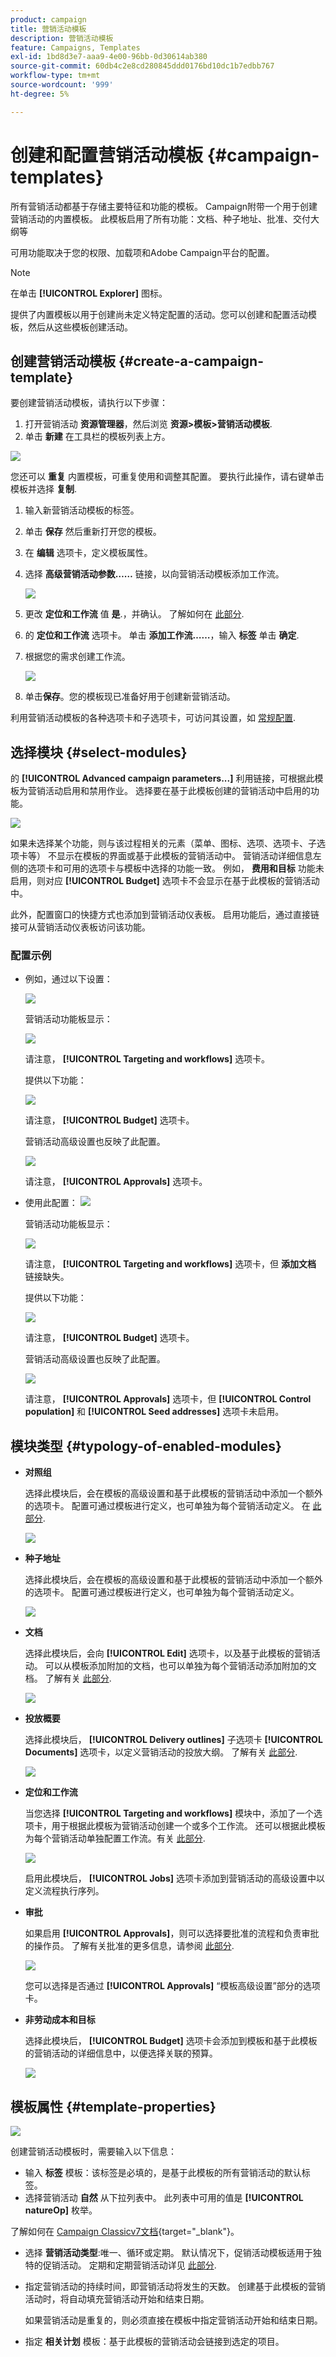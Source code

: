 ```yaml
---
product: campaign
title: 营销活动模板
description: 营销活动模板
feature: Campaigns, Templates
exl-id: 1bd8d3e7-aaa9-4e00-96bb-0d30614ab380
source-git-commit: 60db4c2e8cd280845ddd0176bd10dc1b7edbb767
workflow-type: tm+mt
source-wordcount: '999'
ht-degree: 5%

---
```


# 创建和配置营销活动模板 {#campaign-templates}

所有营销活动都基于存储主要特征和功能的模板。 Campaign附带一个用于创建营销活动的内置模板。 此模板启用了所有功能：文档、种子地址、批准、交付大纲等

可用功能取决于您的权限、加载项和Adobe Campaign平台的配置。


>[!NOTE]
>
>在单击 **[!UICONTROL Explorer]** 图标。

提供了内置模板以用于创建尚未定义特定配置的活动。您可以创建和配置活动模板，然后从这些模板创建活动。

## 创建营销活动模板 {#create-a-campaign-template}

要创建营销活动模板，请执行以下步骤：

1. 打开营销活动 **资源管理器**，然后浏览 **资源>模板>营销活动模板**.
1. 单击 **新建** 在工具栏的模板列表上方。

![](assets/campaign-template-node.png)

您还可以 **重复** 内置模板，可重复使用和调整其配置。 要执行此操作，请右键单击模板并选择 **复制**.

1. 输入新营销活动模板的标签。
1. 单击 **保存** 然后重新打开您的模板。
1. 在 **编辑** 选项卡，定义模板属性。
1. 选择 **高级营销活动参数……** 链接，以向营销活动模板添加工作流。

   ![](assets/campaign-template-parameters.png)

1. 更改 **定位和工作流** 值 **是**.，并确认。 了解如何在 [此部分](#typology-of-enabled-modules).
1. 的 **定位和工作流** 选项卡。 单击 **添加工作流……**，输入 **标签** 单击 **确定**.
1. 根据您的需求创建工作流。

   ![](assets/campaign-template-create-wf.png)

1. 单击&#x200B;**保存**。您的模板现已准备好用于创建新营销活动。

利用营销活动模板的各种选项卡和子选项卡，可访问其设置，如 [常规配置](#general-configuration).

## 选择模块 {#select-modules}

的 **[!UICONTROL Advanced campaign parameters...]** 利用链接，可根据此模板为营销活动启用和禁用作业。 选择要在基于此模板创建的营销活动中启用的功能。

![](assets/campaign-template-select-modules.png)

如果未选择某个功能，则与该过程相关的元素（菜单、图标、选项、选项卡、子选项卡等） 不显示在模板的界面或基于此模板的营销活动中。 营销活动详细信息左侧的选项卡和可用的选项卡与模板中选择的功能一致。 例如， **费用和目标** 功能未启用，则对应 **[!UICONTROL Budget]** 选项卡不会显示在基于此模板的营销活动中。

此外，配置窗口的快捷方式也添加到营销活动仪表板。 启用功能后，通过直接链接可从营销活动仪表板访问该功能。

### 配置示例

* 例如，通过以下设置：

   ![](assets/campaign-template-select-functionalities.png)

   营销活动功能板显示：

   ![](assets/campaign-template-dashboard-sample-1.png)

   请注意， **[!UICONTROL Targeting and workflows]** 选项卡。

   提供以下功能：

   ![](assets/campaign-template-edit-sample-1.png)

   请注意， **[!UICONTROL Budget]** 选项卡。

   营销活动高级设置也反映了此配置。

   ![](assets/campaign-template-parameters-sample-1.png)

   请注意， **[!UICONTROL Approvals]** 选项卡。

* 使用此配置：
   ![](assets/campaign-template-dashboard-sample-2.png)

   营销活动功能板显示：

   ![](assets/campaign-template-select-functionalities-2.png)

   请注意， **[!UICONTROL Targeting and workflows]** 选项卡，但 **添加文档** 链接缺失。

   提供以下功能：

   ![](assets/campaign-template-edit-sample-2.png)

   请注意， **[!UICONTROL Budget]** 选项卡。

   营销活动高级设置也反映了此配置。

   ![](assets/campaign-template-parameters-sample-2.png)

   请注意， **[!UICONTROL Approvals]** 选项卡，但 **[!UICONTROL Control population]** 和 **[!UICONTROL Seed addresses]** 选项卡未启用。


## 模块类型 {#typology-of-enabled-modules}

* **对照组**

   选择此模块后，会在模板的高级设置和基于此模板的营销活动中添加一个额外的选项卡。 配置可通过模板进行定义，也可单独为每个营销活动定义。 在 [此部分](marketing-campaign-deliveries.md#defining-a-control-group).

   ![](assets/template-activate-1.png)


* **种子地址**

   选择此模块后，会在模板的高级设置和基于此模板的营销活动中添加一个额外的选项卡。 配置可通过模板进行定义，也可单独为每个营销活动定义。

   ![](assets/template-activate-2.png)

* **文档**

   选择此模块后，会向 **[!UICONTROL Edit]** 选项卡，以及基于此模板的营销活动。 可以从模板添加附加的文档，也可以单独为每个营销活动添加附加的文档。 了解有关 [此部分](marketing-campaign-deliveries.md#manage-associated-documents).

   ![](assets/template-activate-3.png)

* **投放概要**

   选择此模块后， **[!UICONTROL Delivery outlines]** 子选项卡 **[!UICONTROL Documents]** 选项卡，以定义营销活动的投放大纲。 了解有关 [此部分](marketing-campaign-assets.md#delivery-outlines).

   ![](assets/template-activate-4.png)

* **定位和工作流**

   当您选择 **[!UICONTROL Targeting and workflows]** 模块中，添加了一个选项卡，用于根据此模板为营销活动创建一个或多个工作流。 还可以根据此模板为每个营销活动单独配置工作流。有关 [此部分](marketing-campaign-deliveries.md#build-the-main-target-in-a-workflow).

   ![](assets/template-activate-5.png)

   启用此模块后， **[!UICONTROL Jobs]** 选项卡添加到营销活动的高级设置中以定义流程执行序列。

* **审批**

   如果启用 **[!UICONTROL Approvals]**，则可以选择要批准的流程和负责审批的操作员。 了解有关批准的更多信息，请参阅 [此部分](marketing-campaign-approval.md#select-reviewers).

   ![](assets/template-activate-6.png)

   您可以选择是否通过 **[!UICONTROL Approvals]** “模板高级设置”部分的选项卡。

* **非劳动成本和目标**

   选择此模块后， **[!UICONTROL Budget]** 选项卡会添加到模板和基于此模板的营销活动的详细信息中，以便选择关联的预算。

   ![](assets/template-activate-7.png)


## 模板属性 {#template-properties}

![](assets/template-op-type.png)

创建营销活动模板时，需要输入以下信息：

* 输入 **标签** 模板：该标签是必填的，是基于此模板的所有营销活动的默认标签。
* 选择营销活动 **自然** 从下拉列表中。 此列表中可用的值是 **[!UICONTROL natureOp]** 枚举。

了解如何在 [Campaign Classicv7文档](https://experienceleague.adobe.com/docs/campaign-classic/using/getting-started/administration-basics/managing-enumerations.html){target=&quot;_blank&quot;}。


* 选择 **营销活动类型**:唯一、循环或定期。 默认情况下，促销活动模板适用于独特的促销活动。 定期和定期营销活动详见 [此部分](recurring-periodic-campaigns.md).
* 指定营销活动的持续时间，即营销活动将发生的天数。 创建基于此模板的营销活动时，将自动填充营销活动开始和结束日期。

   如果营销活动是重复的，则必须直接在模板中指定营销活动开始和结束日期。

* 指定 **相关计划** 模板：基于此模板的营销活动会链接到选定的项目。

<!--
## Track campaign execution{#campaign-reverse-scheduling}

You can create a schedule for a campaign and track accomplishments, for instance to prepare an event schedule for a specific date. Campaign templates now let you calculate the start date of a task based on the end date of a campaign.


In the task configuration box, go to the **[!UICONTROL Implementation schedule]** area and check the **[!UICONTROL The start date is calculated based on the campaign end date]** box. (Here, "start date" is the task start date). Go to the **[!UICONTROL Start]** field and enter an interval: the task will start this long before the campaign end date. If you enter a period which is longer than the campaign is set to last, the task will begin before the campaign.

![](assets/mrm_task_in_template_start_date.png)

When you create a campaign using this template, the task start date will be calculated automatically. However, you can always change it later.-->
